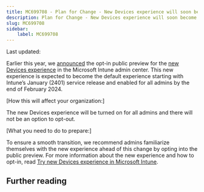 ```yaml
---
title: MC699708 - Plan for Change - New Devices experience will soon become the default experience
description: Plan for Change - New Devices experience will soon become the default experience
slug: MC699708
sidebar:
    label: MC699708
---
```



Last updated: 

<p>Earlier this year, we <a href="https://techcommunity.microsoft.com/t5/intune-customer-success/new-microsoft-intune-devices-experience/ba-p/3777342" target="_blank">announced</a> the opt-in public preview for the <a href="https://aka.ms/IntuneDevicesPreview" target="_blank">new Devices experience</a> in the Microsoft Intune admin center. This new experience is expected to become the default experience starting with Intune’s January (2401) service release and enabled for all admins by the end of February 2024.</p><p>[How this will affect your organization:]</p><p>The new Devices experience will be turned on for all admins and there will not be an option to opt-out.</p><p>[What you need to do to prepare:]</p><p>To ensure a smooth transition, we recommend admins familiarize themselves with the new experience ahead of this change by opting into the public preview. For more information about the new experience and how to opt-in, read <a href="https://learn.microsoft.com/mem/intune/fundamentals/microsoft-intune-admin-center-devices" target="_blank">Try new Devices experience in Microsoft Intune</a>.</p>

## Further reading
